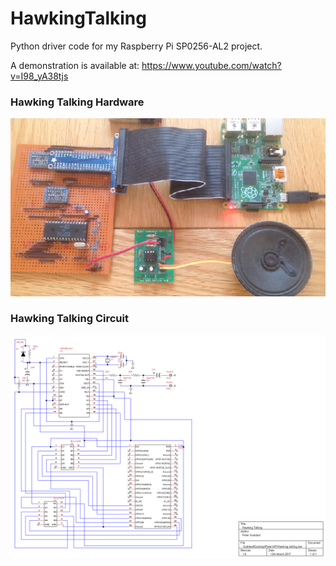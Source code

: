 # HawkingTalking
Python driver code for my Raspberry Pi SP0256-AL2 project.

A demonstration is available at: https://www.youtube.com/watch?v=I98_yA38tjs

### Hawking Talking Hardware
![Alt text](./Pi.png?raw=true "Hawking Talking Hardware")

### Hawking Talking Circuit
![Alt text](./Hawking%20Talking.png?raw=true "Hawking Talking Circuit")
